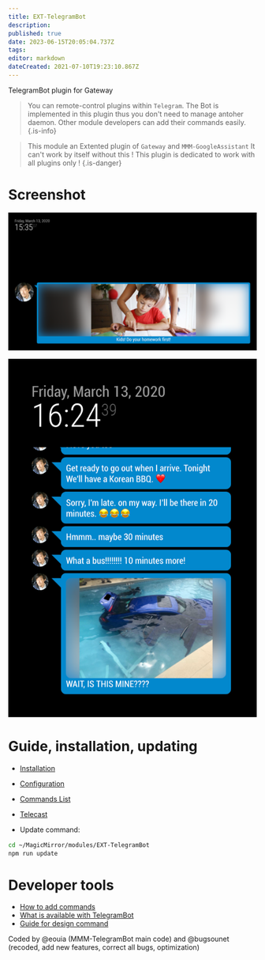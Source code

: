```yaml
---
title: EXT-TelegramBot
description: 
published: true
date: 2023-06-15T20:05:04.737Z
tags: 
editor: markdown
dateCreated: 2021-07-10T19:23:10.867Z
---
```


TelegramBot plugin for Gateway<br>

> You can remote-control plugins within `Telegram`.
> The Bot is implemented in this plugin thus you don't need to manage antoher daemon.
> Other module developers can add their commands easily.
{.is-info}

> This module an Extented plugin of `Gateway` and `MMM-GoogleAssistant`
> It can't work by itself without this !
> This plugin is dedicated to work with all plugins only !
{.is-danger}

# Screenshot

![](https://raw.githubusercontent.com/bugsounet/EXT-TelegramBot/master/screenshot/sc_fullsize.png)

![](https://raw.githubusercontent.com/bugsounet/EXT-TelegramBot/master/screenshot/sc_overflowed.png)

# Guide, installation, updating

 * [Installation](/en/EXT-TelegramBot/Installation)

 * [Configuration](/en/EXT-TelegramBot/Configuration)
 
 * [Commands List](/en/EXT-TelegramBot/CommandsList)
 
 * [Telecast](/en/EXT-TelegramBot/Telecast)

 * Update command:

```sh
cd ~/MagicMirror/modules/EXT-TelegramBot
npm run update
```

# Developer tools

 * [How to add commands](/en/EXT-TelegramBot/DevCommands)
 * [What is available with TelegramBot](/en/EXT-TelegramBot/devAvailable)
 * [Guide for design command](/en/EXT-TelegramBot/devDesign)
 
 Coded by @eouia (MMM-TelegramBot main code) and @bugsounet (recoded, add new features, correct all bugs, optimization)